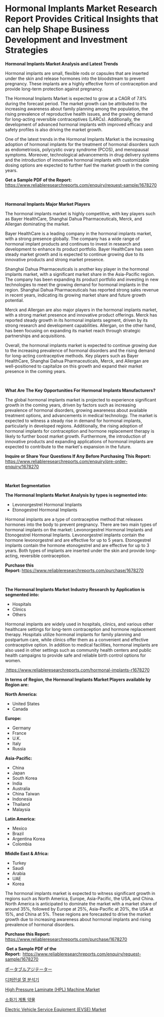 <p><h1>Hormonal Implants Market Research Report Provides Critical Insights that can help Shape Business Development and Investment Strategies</h1></p><p><strong>Hormonal Implants Market Analysis and Latest Trends</strong></p>
<p><p>Hormonal implants are small, flexible rods or capsules that are inserted under the skin and release hormones into the bloodstream to prevent pregnancy. These implants are a highly effective form of contraception and provide long-term protection against pregnancy.</p><p>The Hormonal Implants Market is expected to grow at a CAGR of 7.8% during the forecast period. The market growth can be attributed to the increasing awareness about family planning among the population, the rising prevalence of reproductive health issues, and the growing demand for long-acting reversible contraceptives (LARCs). Additionally, the development of advanced hormonal implants with improved efficacy and safety profiles is also driving the market growth.</p><p>One of the latest trends in the Hormonal Implants Market is the increasing adoption of hormonal implants for the treatment of hormonal disorders such as endometriosis, polycystic ovary syndrome (PCOS), and menopausal symptoms. Moreover, technological advancements in drug delivery systems and the introduction of innovative hormonal implants with customizable dosing options are expected to further fuel the market growth in the coming years.</p></p>
<p><strong>Get a Sample PDF of the Report:&nbsp;</strong> <a href="https://www.reliableresearchreports.com/enquiry/request-sample/1678270">https://www.reliableresearchreports.com/enquiry/request-sample/1678270</a></p>
<p>&nbsp;</p>
<p><strong>Hormonal Implants Major Market Players</strong></p>
<p><p>The hormonal implants market is highly competitive, with key players such as Bayer HealthCare, Shanghai Dahua Pharmaceuticals, Merck, and Allergan dominating the market. </p><p>Bayer HealthCare is a leading company in the hormonal implants market, with a strong presence globally. The company has a wide range of hormonal implant products and continues to invest in research and development to enhance its product portfolio. Bayer HealthCare has seen steady market growth and is expected to continue growing due to its innovative products and strong market presence.</p><p>Shanghai Dahua Pharmaceuticals is another key player in the hormonal implants market, with a significant market share in the Asia-Pacific region. The company has been expanding its product portfolio and investing in new technologies to meet the growing demand for hormonal implants in the region. Shanghai Dahua Pharmaceuticals has reported strong sales revenue in recent years, indicating its growing market share and future growth potential.</p><p>Merck and Allergan are also major players in the hormonal implants market, with a strong market presence and innovative product offerings. Merck has reported steady growth in its hormonal implants segment, driven by its strong research and development capabilities. Allergan, on the other hand, has been focusing on expanding its market reach through strategic partnerships and acquisitions.</p><p>Overall, the hormonal implants market is expected to continue growing due to the increasing prevalence of hormonal disorders and the rising demand for long-acting contraceptive methods. Key players such as Bayer HealthCare, Shanghai Dahua Pharmaceuticals, Merck, and Allergan are well-positioned to capitalize on this growth and expand their market presence in the coming years.</p></p>
<p>&nbsp;</p>
<p><strong>What Are The Key Opportunities For Hormonal Implants Manufacturers?</strong></p>
<p><p>The global hormonal implants market is projected to experience significant growth in the coming years, driven by factors such as increasing prevalence of hormonal disorders, growing awareness about available treatment options, and advancements in medical technology. The market is expected to witness a steady rise in demand for hormonal implants, particularly in developed regions. Additionally, the rising adoption of hormonal implants for contraception and hormone replacement therapy is likely to further boost market growth. Furthermore, the introduction of innovative products and expanding applications of hormonal implants are expected to contribute to the market's expansion in the future.</p></p>
<p><strong>Inquire or Share Your Questions If Any Before Purchasing This Report:</strong> <a href="https://www.reliableresearchreports.com/enquiry/pre-order-enquiry/1678270">https://www.reliableresearchreports.com/enquiry/pre-order-enquiry/1678270</a></p>
<p>&nbsp;</p>
<p><strong>Market Segmentation</strong></p>
<p><strong>The Hormonal Implants Market Analysis by types is segmented into:</strong></p>
<p><ul><li>Levonorgestrel Hormonal Implants</li><li>Etonogestrel Hormonal Implants</li></ul></p>
<p><p>Hormonal implants are a type of contraceptive method that releases hormones into the body to prevent pregnancy. There are two main types of hormonal implants on the market: Levonorgestrel Hormonal Implants and Etonogestrel Hormonal Implants. Levonorgestrel implants contain the hormone levonorgestrel and are effective for up to 5 years. Etonogestrel implants contain the hormone etonogestrel and are effective for up to 3 years. Both types of implants are inserted under the skin and provide long-acting, reversible contraception.</p></p>
<p><strong>Purchase this Report:&nbsp;</strong><a href="https://www.reliableresearchreports.com/purchase/1678270">https://www.reliableresearchreports.com/purchase/1678270</a></p>
<p>&nbsp;</p>
<p><strong>The Hormonal Implants Market Industry Research by Application is segmented into:</strong></p>
<p><ul><li>Hospitals</li><li>Clinics</li><li>Others</li></ul></p>
<p><p>Hormonal implants are widely used in hospitals, clinics, and various other healthcare settings for long-term contraception and hormone replacement therapy. Hospitals utilize hormonal implants for family planning and postpartum care, while clinics offer them as a convenient and effective contraceptive option. In addition to medical facilities, hormonal implants are also used in other settings such as community health centers and public health campaigns to provide safe and reliable birth control options for women.</p></p>
<p><a href="https://www.reliableresearchreports.com/hormonal-implants-r1678270">&nbsp;https://www.reliableresearchreports.com/hormonal-implants-r1678270</a></p>
<p><strong>In terms of Region, the Hormonal Implants Market Players available by Region are:</strong></p>
<p>
    <p> <strong> North America: </strong>
        <ul>
            <li>United States</li>
            <li>Canada</li>
        </ul>
        </p> 
    <p> <strong> Europe: </strong>
        <ul>
            <li>Germany</li>
            <li>France</li>
            <li>U.K.</li>
            <li>Italy</li>
            <li>Russia</li>
        </ul>
        </p> 
    <p> <strong> Asia-Pacific: </strong>
        <ul>
            <li>China</li>
            <li>Japan</li>
            <li>South Korea</li>
            <li>India</li>
            <li>Australia</li>
            <li>China Taiwan</li>
            <li>Indonesia</li>
            <li>Thailand</li>
            <li>Malaysia</li>
        </ul>
        </p> 
    <p> <strong> Latin America: </strong>
        <ul>
            <li>Mexico</li>
            <li>Brazil</li>
            <li>Argentina Korea</li>
            <li>Colombia</li>
        </ul>
        </p> 
    <p> <strong> Middle East & Africa: </strong>
        <ul>
            <li>Turkey</li>
            <li>Saudi</li>
            <li>Arabia</li>
            <li>UAE</li>
            <li>Korea</li>
        </ul>
    </p>
    </p>
<p><p>The hormonal implants market is expected to witness significant growth in regions such as North America, Europe, Asia-Pacific, the USA, and China. North America is anticipated to dominate the market with a market share of around 35%, followed by Europe at 25%, Asia-Pacific at 20%, the USA at 15%, and China at 5%. These regions are forecasted to drive the market growth due to increasing awareness about hormonal implants and rising prevalence of hormonal disorders.</p></p>
<p><strong>Purchase this Report: </strong><a href="https://www.reliableresearchreports.com/purchase/1678270">https://www.reliableresearchreports.com/purchase/1678270</a></p>
<p>&nbsp;<strong>Get a Sample PDF of the Report:&nbsp;&nbsp;</strong><a href="https://www.reliableresearchreports.com/enquiry/request-sample/1678270">https://www.reliableresearchreports.com/enquiry/request-sample/1678270</a></p>
<p><strong></strong></p>
<p><p><a href="https://github.com/KenyonJohns/Market-Research-Report-List-1/blob/main/1992898167749.md">ポータブルアジテーター</a></p><p><a href="https://github.com/kein8762/Market-Research-Report-List-2/blob/main/9826178181273.md">디퍼런셜 열 분석기</a></p><p><a href="https://github.com/yazulaeha/Market-Research-Report-List-1/blob/main/high-pressure-laminate-hpl-machine-market.md">High Pressure Laminate (HPL) Machine Market</a></p><p><a href="https://github.com/erwindropdead54/Market-Research-Report-List-1/blob/main/3421368181274.md">소화기 계통 약물</a></p><p><a href="https://github.com/fkhcgcyl33/Market-Research-Report-List-1/blob/main/electric-vehicle-service-equipment-evse-market.md">Electric Vehicle Service Equipment (EVSE) Market</a></p></p>